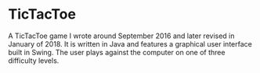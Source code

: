 # TicTacToe
A TicTacToe game I wrote around September 2016 and later revised in January of 2018. It is written in Java and features a graphical user interface built in Swing. The user plays against the computer on one of three difficulty levels. 
